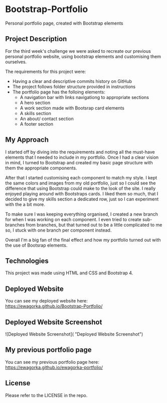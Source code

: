 # Bootstrap-Portfolio
Personal portfolio page, created with Bootstrap elements

## Project Description
For the third week's challenge we were asked to recreate our previous personal portfolio website, using bootstrap elements and customising them ourselves.

The requirements for this project were:
* Having a clear and descriptive commits history on GitHub
* The project follows folder structure provided in instructions
* The portfolio page has the folloing elements:
    * A navigation bar with links navigationg to appropriate sections
    * A hero section
    * A work section made with Bootsrap card elements
    * A skills section
    * An about/ contact section
    * A footer section


## My Approach
I started off by diving into the requirements and noting all the must-have elements that I needed to include in my portfolio. Once I had a clear vision in mind, I turned to Bootstrap and created my basic page structure with them the appropriate components. 

After that I started customising each component to match my style. I kept the same colors and images from my old portfolio, just so I could see the difference that using Bootstrap could make to the look of the site. I really enjoyed playing around with Bootstraps cards. I liked them so much, that I decided to give my skills section a dedicated row, just so I can experiment with the a bit more. 

To make sure I was keeping everything organised, I created a new branch for when I was working on each component. I even tried to create sub-branches from branches, but that turned out to be a little complicated to me so, I stuck with one branch per component instead.

Overall I'm a big fan of the final effect and how my portfolio turned out with the use of Bootsrap elements.


## Technologies
This project was made using HTML and CSS and Bootstrap 4.

## Deployed Website
You can see my deployed website here: https://ewagorka.github.io/Bootstrap-Portfolio/


## Deployed Website Screenshot
![Deployed Website Screenshot]( "Deployed Website Screenshot")

## My previous portfolio page
You can see my previous portfolio page here: https://ewagorka.github.io/ewagorka-portfolio/
## License
Please refer to the LICENSE in the repo.